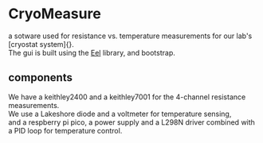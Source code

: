 # CryoMeasure
a sotware used for resistance vs. temperature measurements for our lab's [cryostat system]{}.<br>
The gui is built using the [Eel](https://github.com/ChrisKnott/Eel) library, and bootstrap.

## components
We have a keithley2400 and a keithley7001 for the 4-channel resistance measurements.<br>
We use a Lakeshore diode and a voltmeter for temperature sensing,<br>
and a respberry pi pico, a power supply and a L298N driver combined with a PID loop for temperature control.

